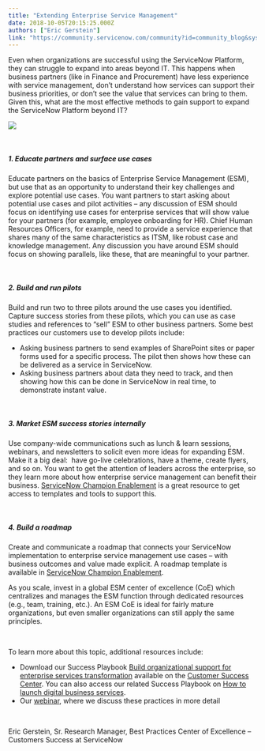 ```yaml
---
title: "Extending Enterprise Service Management"
date: 2018-10-05T20:15:25.000Z
authors: ["Eric Gerstein"]
link: "https://community.servicenow.com/community?id=community_blog&sys_id=c92bf194dbcde3005ed4a851ca961931"
---
```

<p>Even when organizations are successful using the ServiceNow Platform, they can struggle to expand into areas beyond IT. This happens when business partners (like in Finance and Procurement) have less experience with service management, don’t understand how services can support their business priorities, or don’t see the value that services can bring to them. Given this, what are the most effective methods to gain support to expand the ServiceNow Platform beyond IT?</p>
<p><img src="a27ca66fdbec63442be0a851ca96199f.iix" /></p>
<p> </p>
<h5><strong>1. Educate partners and surface use cases</strong></h5>
<p>Educate partners on the basics of Enterprise Service Management (ESM), but use that as an opportunity to understand their key challenges and explore potential use cases. You want partners to start asking about potential use cases and pilot activities – any discussion of ESM should focus on identifying use cases for enterprise services that will show value for your partners (for example, employee onboarding for HR). Chief Human Resources Officers, for example, need to provide a service experience that shares many of the same characteristics as ITSM, like robust case and knowledge management. Any discussion you have around ESM should focus on showing parallels, like these, that are meaningful to your partner.</p>
<p> </p>
<h5><strong>2. </strong><strong>Build and run pilots</strong></h5>
<p>Build and run two to three pilots around the use cases you identified. Capture success stories from these pilots, which you can use as case studies and references to “sell” ESM to other business partners. Some best practices our customers use to develop pilots include:</p>
<ul><li>Asking business partners to send examples of SharePoint sites or paper forms used for a specific process. The pilot then shows how these can be delivered as a service in ServiceNow.</li><li>Asking business partners about data they need to track, and then showing how this can be done in ServiceNow in real time, to demonstrate instant value.</li></ul>
<p> </p>
<h5><strong>3. Market ESM success stories internally</strong></h5>
<p>Use company-wide communications such as lunch &amp; learn sessions, webinars, and newsletters to solicit even more ideas for expanding ESM. Make it a big deal:  have go-live celebrations, have a theme, create flyers, and so on. You want to get the attention of leaders across the enterprise, so they learn more about how enterprise service management can benefit their business. <a href="community?id&#61;community_article&amp;sys_id&#61;1a6d2e29dbd0dbc01dcaf3231f961904" rel="nofollow">ServiceNow Champion Enablement</a> is a great resource to get access to templates and tools to support this.</p>
<p> </p>
<h5><strong>4. Build a roadmap</strong></h5>
<p>Create and communicate a roadmap that connects your ServiceNow implementation to enterprise service management use cases – with business outcomes and value made explicit. A roadmap template is available in <a href="community?id&#61;community_article&amp;sys_id&#61;8f01c372dbf19700b61ff3231f9619e0" rel="nofollow">ServiceNow Champion Enablement</a>.</p>
<p>As you scale, invest in a global ESM center of excellence (CoE) which centralizes and manages the ESM function through dedicated resources (e.g., team, training, etc.). An ESM CoE is ideal for fairly mature organizations, but even smaller organizations can still apply the same principles.</p>
<p> </p>
<p>To learn more about this topic, additional resources include:</p>
<ul><li>Download our Success Playbook <a href="https://www.servicenow.com/success/extend/build-organizational-support.html" rel="nofollow">Build organizational support for enterprise services transformation</a> available on the <a href="https://www.servicenow.com/success.html" rel="nofollow">Customer Success Center</a>. You can also access our related Success Playbook on <a href="https://www.servicenow.com/success/plan/now/launch-services.html" rel="nofollow">How to launch digital business services</a>.</li><li>Our <a href="https://go.servicenow.com/LP&#61;11110" rel="nofollow">webinar</a>, where we discuss these practices in more detail</li></ul>
<p> </p>
<p style="text-align: left;">Eric Gerstein, Sr. Research Manager, Best Practices Center of Excellence – Customers Success at ServiceNow</p>